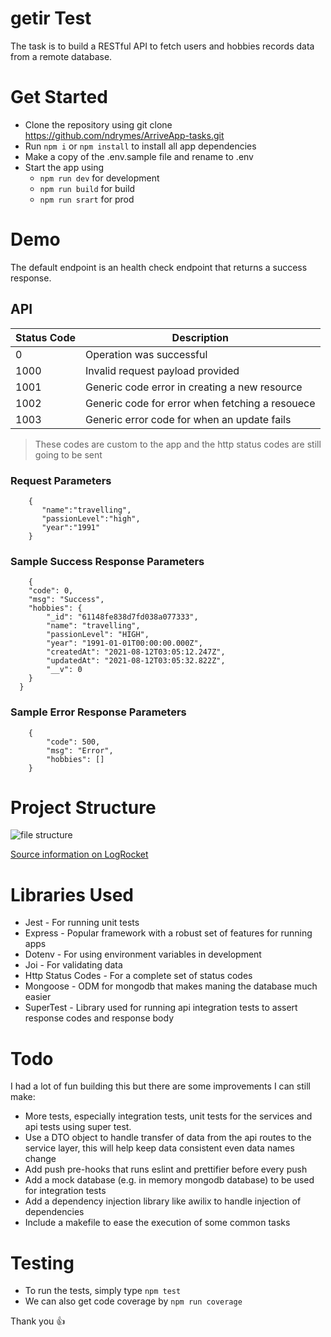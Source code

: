 # getir Test

The task is to build a RESTful API to fetch  users and hobbies records data from a remote database.

# Get Started

- Clone the repository using git clone https://github.com/ndrymes/ArriveApp-tasks.git
- Run `npm i` or `npm install` to install all app dependencies
- Make a copy of the .env.sample file and rename to .env
- Start the app using
  - `npm run dev` for development
  - `npm run build` for build
  - `npm run srart` for prod

# Demo

The default endpoint is an health check endpoint that returns a success response.

## API


| Status Code | Description                                 |
| ----------- | ------------------------------------------- |
| 0           | Operation was successful                    |
| 1000        | Invalid request payload provided            |
| 1001        | Generic code error in creating a new resource|
| 1002        | Generic code for error when fetching a resouece            |
| 1003        | Generic error code for when an update fails            |

> These codes are custom to the app and the http status codes are still going to be sent 

### Request Parameters

```
    {
       "name":"travelling",
       "passionLevel":"high",
       "year":"1991"
    }
```

### Sample Success Response Parameters

```
    {
    "code": 0,
    "msg": "Success",
    "hobbies": {
        "_id": "61148fe838d7fd038a077333",
        "name": "travelling",
        "passionLevel": "HIGH",
        "year": "1991-01-01T00:00:00.000Z",
        "createdAt": "2021-08-12T03:05:12.247Z",
        "updatedAt": "2021-08-12T03:05:32.822Z",
        "__v": 0
    }
  }
```

### Sample Error Response Parameters

```
    {
        "code": 500,
        "msg": "Error",
        "hobbies": []
    }
```

# Project Structure

![file structure](https://ibb.co/Gd7FbSX)

<a href="https://blog.logrocket.com/the-perfect-architecture-flow-for-your-next-node-js-project/">Source information on  LogRocket</a>

# Libraries Used

- Jest - For running unit tests
- Express - Popular framework with a robust set of features for running apps
- Dotenv - For using environment variables in development
- Joi - For validating data
- Http Status Codes - For a complete set of status codes
- Mongoose - ODM for mongodb that makes maning the database much easier
- SuperTest - Library used for running api integration tests to assert response codes and response body

# Todo

I had a lot of fun building this but there are some improvements I can still make:

- More tests, especially integration tests, unit tests for the services and api tests using super test.
- Use a DTO object to handle transfer of data from the api routes to the service layer, this will help keep data consistent even data names change
- Add push pre-hooks that runs eslint and prettifier before every push
- Add a mock database (e.g. in memory mongodb database) to be used for integration tests
- Add a dependency injection library like awilix to handle injection of dependencies
- Include a makefile to ease the execution of some common tasks

# Testing

- To run the tests, simply type `npm test`
- We can also get code coverage by `npm run coverage`

Thank you 👍
